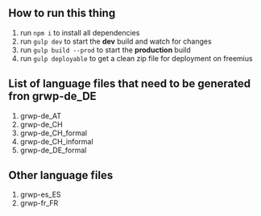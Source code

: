 ## How to run this thing

1. run `npm i` to install all dependencies
2. run `gulp dev` to start the **dev** build and watch for changes
3. run `gulp build --prod` to start the **production** build
4. run `gulp deployable` to get a clean zip file for deployment on freemius

## List of language files that need to be generated fron grwp-de_DE
1. grwp-de_AT
2. grwp-de_CH
3. grwp-de_CH_formal
4. grwp-de_CH_informal
5. grwp-de_DE_formal

## Other language files
1. grwp-es_ES
2. grwp-fr_FR

